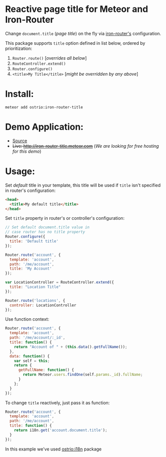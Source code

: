 Reactive page title for Meteor and Iron-Router
========
Change `document.title` (*page title*) on the fly via [iron-router's](https://atmospherejs.com/iron/router) configuration.

This package supports `title` option defined in list below, ordered by prioritization:
 1. `Router.route()` [*overrides all below*]
 2. `RouteController.extend()`
 3. `Router.configure()` 
 4. `<title>My Title</title>` [*might be overridden by any above*]

Install:
========
```shell
meteor add ostrio:iron-router-title
```

Demo Application:
========
 - [Source](https://github.com/VeliovGroup/Meteor-iron-router-title/tree/master/demo)
 - ~~Live: http://iron-router-title.meteor.com~~ (*We are looking for free hosting for this demo*)

Usage:
========
Set *default* title in your template, this title will be used if `title` isn't specified in router's configuration:
```html
<head>
  <title>My default title</title>
</head>
```

Set `title` property in router's or controller's configuration:
```javascript
// Set default document.title value in 
// case router has no title property
Router.configure({
  title: 'Default title'
});

Router.route('account', {
  template: 'account',
  path: '/me/account',
  title: 'My Account'
});

var LocationController = RouteController.extend({
  title: "Location Title"
});

Router.route('locations', {
  controller: LocationController
});
```

Use function context:
```javascript
Router.route('account', {
  template: 'account',
  path: '/me/account/:_id',
  title: function() {
    return "Account of " + (this.data().getFullName());
  },
  data: function() {
    var self = this;
    return {
      getFullName: function() {
        return Meteor.users.findOne(self.params._id).fullName;
      }
    };
  }
});
```

To change `title` reactively, just pass it as function:
```javascript
Router.route('account', {
  template: 'account',
  path: '/me/account',
  title: function() {
    return i18n.get('account.document.title');
  }
});
```
In this example we've used [ostrio:i18n](https://atmospherejs.com/ostrio/i18n) package